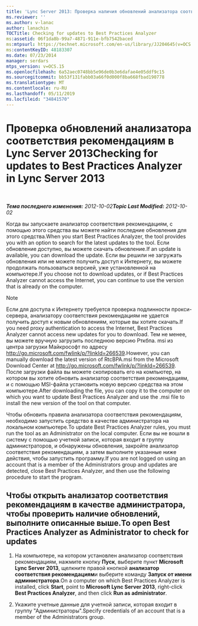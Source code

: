 ```yaml
---
title: 'Lync Server 2013: Проверка наличия обновлений анализатора соответствия рекомендациям'
ms.reviewer: ''
ms.author: v-lanac
author: lanachin
TOCTitle: Checking for updates to Best Practices Analyzer
ms:assetid: 06f1da8b-99a7-4871-911e-bfb7542baced
ms:mtpsurl: https://technet.microsoft.com/en-us/library/JJ204645(v=OCS.15)
ms:contentKeyID: 48183307
ms.date: 07/23/2014
manager: serdars
mtps_version: v=OCS.15
ms.openlocfilehash: 6a52aec0748bb5e96de0b3e6dafae4e05ddf9c15
ms.sourcegitcommit: bb53f131fabb03a66f0d000f8ba668fbad190778
ms.translationtype: MT
ms.contentlocale: ru-RU
ms.lasthandoff: 05/11/2019
ms.locfileid: "34841570"
---
```

<div data-xmlns="http://www.w3.org/1999/xhtml">

<div class="topic" data-xmlns="http://www.w3.org/1999/xhtml" data-msxsl="urn:schemas-microsoft-com:xslt" data-cs="http://msdn.microsoft.com/en-us/">

<div data-asp="http://msdn2.microsoft.com/asp">

# <a name="checking-for-updates-to-best-practices-analyzer-in-lync-server-2013"></a><span data-ttu-id="ec1b3-102">Проверка обновлений анализатора соответствия рекомендациям в Lync Server 2013</span><span class="sxs-lookup"><span data-stu-id="ec1b3-102">Checking for updates to Best Practices Analyzer in Lync Server 2013</span></span>

</div>

<div id="mainSection">

<div id="mainBody">

<span> </span>

<span data-ttu-id="ec1b3-103">_**Тема последнего изменения:** 2012-10-02_</span><span class="sxs-lookup"><span data-stu-id="ec1b3-103">_**Topic Last Modified:** 2012-10-02_</span></span>

<span data-ttu-id="ec1b3-104">Когда вы запускаете анализатор соответствия рекомендациям, с помощью этого средства вы можете найти последние обновления для этого средства.</span><span class="sxs-lookup"><span data-stu-id="ec1b3-104">When you start Best Practices Analyzer, the tool provides you with an option to search for the latest updates to the tool.</span></span> <span data-ttu-id="ec1b3-105">Если обновление доступно, вы можете скачать обновление.</span><span class="sxs-lookup"><span data-stu-id="ec1b3-105">If an update is available, you can download the update.</span></span> <span data-ttu-id="ec1b3-106">Если вы решили не загружать обновления или не можете получить доступ к Интернету, вы можете продолжать пользоваться версией, уже установленной на компьютере.</span><span class="sxs-lookup"><span data-stu-id="ec1b3-106">If you choose not to download updates, or if Best Practices Analyzer cannot access the Internet, you can continue to use the version that is already on the computer.</span></span>

<div>


> [!NOTE]  
> <span data-ttu-id="ec1b3-107">Если для доступа к Интернету требуется проверка подлинности прокси-сервера, анализатору соответствия рекомендациям не удается получить доступ к новым обновлениям, которые вы хотите скачать.</span><span class="sxs-lookup"><span data-stu-id="ec1b3-107">If you need proxy authentication to access the Internet, Best Practices Analyzer cannot access new updates for you to download.</span></span> <span data-ttu-id="ec1b3-108">Тем не менее, вы можете вручную загрузить последнюю версию Рткбпа. msi из центра загрузки Майкрософт по адресу <A href="http://go.microsoft.com/fwlink/p/?linkid=266539">http://go.microsoft.com/fwlink/p/?linkId=266539</A>.</span><span class="sxs-lookup"><span data-stu-id="ec1b3-108">However, you can manually download the latest version of RtcBPA.msi from the Microsoft Download Center at <A href="http://go.microsoft.com/fwlink/p/?linkid=266539">http://go.microsoft.com/fwlink/p/?linkId=266539</A>.</span></span> <span data-ttu-id="ec1b3-109">После загрузки файла вы можете скопировать его на компьютер, на котором вы хотите обновить анализатор соответствия рекомендациям, и с помощью MSI-файла установить новую версию средства на этом компьютере.</span><span class="sxs-lookup"><span data-stu-id="ec1b3-109">After downloading the file, you can copy it to the computer on which you want to update Best Practices Analyzer and use the .msi file to install the new version of the tool on that computer.</span></span>



</div>

<span data-ttu-id="ec1b3-110">Чтобы обновить правила анализатора соответствия рекомендациям, необходимо запустить средство в качестве администратора на локальном компьютере.</span><span class="sxs-lookup"><span data-stu-id="ec1b3-110">To update Best Practices Analyzer rules, you must run the tool as an Administrator on the local computer.</span></span> <span data-ttu-id="ec1b3-111">Если вы не вошли в систему с помощью учетной записи, которая входит в группу администраторов, и обнаружены обновления, закройте анализатор соответствия рекомендациям, а затем выполните указанные ниже действия, чтобы запустить программу.</span><span class="sxs-lookup"><span data-stu-id="ec1b3-111">If you are not logged on using an account that is a member of the Administrators group and updates are detected, close Best Practices Analyzer, and then use the following procedure to start the program.</span></span>

<div>

## <a name="to-open-best-practices-analyzer-as-administrator-to-check-for-updates"></a><span data-ttu-id="ec1b3-112">Чтобы открыть анализатор соответствия рекомендациям в качестве администратора, чтобы проверить наличие обновлений, выполните описанные выше.</span><span class="sxs-lookup"><span data-stu-id="ec1b3-112">To open Best Practices Analyzer as Administrator to check for updates</span></span>

1.  <span data-ttu-id="ec1b3-113">На компьютере, на котором установлен анализатор соответствия рекомендациям, нажмите кнопку **Пуск**, выберите пункт **Microsoft Lync Server 2013**, щелкните правой кнопкой **анализатор соответствия рекомендациям**и выберите команду **Запуск от имени администратора**.</span><span class="sxs-lookup"><span data-stu-id="ec1b3-113">On a computer on which Best Practices Analyzer is installed, click **Start**, point to **Microsoft Lync Server 2013**, right-click **Best Practices Analyzer**, and then click **Run as administrator**.</span></span>

2.  <span data-ttu-id="ec1b3-114">Укажите учетные данные для учетной записи, которая входит в группу "Администраторы".</span><span class="sxs-lookup"><span data-stu-id="ec1b3-114">Specify credentials of an account that is a member of the Administrators group.</span></span>

</div>

</div>

<span> </span>

</div>

</div>

</div>

